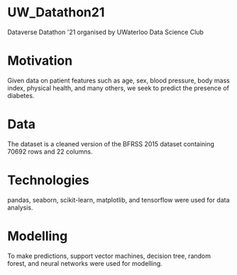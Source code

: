 # UW_Datathon21
Dataverse Datathon '21 organised by UWaterloo Data Science Club

# Motivation

Given data on patient features such as age, sex, blood pressure, body mass index, physical health, and many others, we seek to predict the presence of diabetes.

# Data

The dataset is a cleaned version of the BFRSS 2015 dataset containing 70692 rows and 22 columns.

# Technologies 

pandas, seaborn, scikit-learn, matplotlib, and tensorflow were used for data analysis.

# Modelling

To make predictions, support vector machines, decision tree, random forest, and neural networks were used for modelling.

